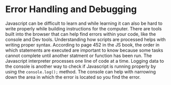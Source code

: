 # Error Handling and Debugging

Javascript can be difficult to learn and while learning it can also be hard to write properly while building instructions for the computer. There are tools built into the browser that can help find errors within your code, like the console and Dev tools. Understanding how scripts are processed helps with writing proper syntax. According to page 452 in the JS book, the order in which statements are executed are important to know because some tasks cannot complete until another statment or function has been run. The Javascript interpreter processes one line of code at a time. Logging data to the console is another way to check if Javascript is running properly by using the `console.log();` method. The console can help with narrowing down the area in which the error is located so you find the error.